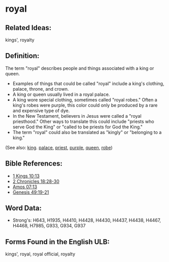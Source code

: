 # royal

## Related Ideas:

kings', royalty

## Definition:

The term "royal" describes people and things associated with a king or queen.

* Examples of things that could be called "royal" include a king's clothing, palace, throne, and crown.
* A king or queen usually lived in a royal palace.
* A king wore special clothing, sometimes called "royal robes." Often a king's robes were purple, this color could only be produced by a rare and expensive type of dye.
* In the New Testament, believers in Jesus were called a "royal priesthood." Other ways to translate this could include "priests who serve God the King" or "called to be priests for God the King."
* The term "royal" could also be translated as "kingly" or "belonging to a king."

(See also: [king](../other/king.md). [palace](../other/palace.md), [priest](../kt/priest.md), [purple](../other/purple.md), [queen](../other/queen.md), [robe](../other/robe.md))

## Bible References:

* [1 Kings 10:13](rc://en/tn/help/1ki/10/13)
* [2 Chronicles 18:28-30](rc://en/tn/help/2ch/18/28)
* [Amos 07:13](rc://en/tn/help/amo/07/13)
* [Genesis 49:19-21](rc://en/tn/help/gen/49/19)

## Word Data:

* Strong's: H643, H1935, H4410, H4428, H4430, H4437, H4438, H4467, H4468, H7985, G933, G934, G937

## Forms Found in the English ULB:

kings', royal, royal official, royalty


